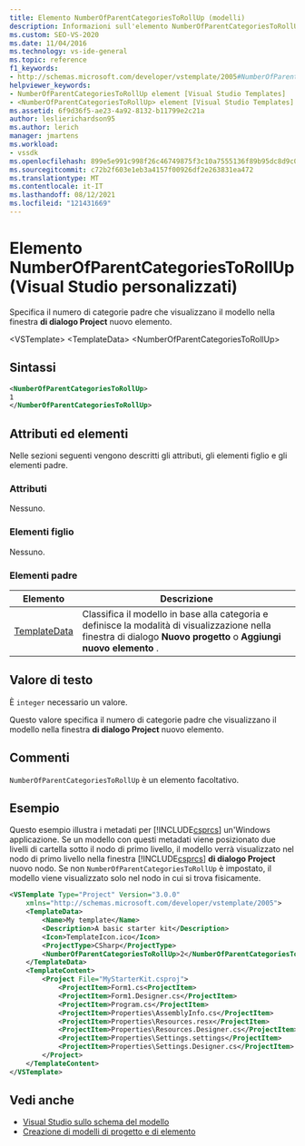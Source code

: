 ```yaml
---
title: Elemento NumberOfParentCategoriesToRollUp (modelli)
description: Informazioni sull'elemento NumberOfParentCategoriesToRollUp e su come specifica il numero di categorie padre che visualizzano il modello nella finestra di dialogo Project nuovo elemento.
ms.custom: SEO-VS-2020
ms.date: 11/04/2016
ms.technology: vs-ide-general
ms.topic: reference
f1_keywords:
- http://schemas.microsoft.com/developer/vstemplate/2005#NumberOfParentCategoriesToRollUp
helpviewer_keywords:
- NumberOfParentCategoriesToRollUp element [Visual Studio Templates]
- <NumberOfParentCategoriesToRollUp> element [Visual Studio Templates]
ms.assetid: 6f9d36f5-ae23-4a92-8132-b11799e2c21a
author: leslierichardson95
ms.author: lerich
manager: jmartens
ms.workload:
- vssdk
ms.openlocfilehash: 899e5e991c998f26c46749875f3c10a7555136f89b95dc8d9c0351a734c0d722
ms.sourcegitcommit: c72b2f603e1eb3a4157f00926df2e263831ea472
ms.translationtype: MT
ms.contentlocale: it-IT
ms.lasthandoff: 08/12/2021
ms.locfileid: "121431669"
---
```

# <a name="numberofparentcategoriestorollup-element-visual-studio-templates"></a>Elemento NumberOfParentCategoriesToRollUp (Visual Studio personalizzati)
Specifica il numero di categorie padre che visualizzano il modello nella finestra **di dialogo Project** nuovo elemento.

 \<VSTemplate> \<TemplateData>
 \<NumberOfParentCategoriesToRollUp>

## <a name="syntax"></a>Sintassi

```xml
<NumberOfParentCategoriesToRollUp>
1
</NumberOfParentCategoriesToRollUp>
```

## <a name="attributes-and-elements"></a>Attributi ed elementi
 Nelle sezioni seguenti vengono descritti gli attributi, gli elementi figlio e gli elementi padre.

### <a name="attributes"></a>Attributi
 Nessuno.

### <a name="child-elements"></a>Elementi figlio
 Nessuno.

### <a name="parent-elements"></a>Elementi padre

|Elemento|Descrizione|
|-------------|-----------------|
|[TemplateData](../extensibility/templatedata-element-visual-studio-templates.md)|Classifica il modello in base alla categoria e definisce la modalità di visualizzazione nella finestra di dialogo **Nuovo progetto** o **Aggiungi nuovo elemento** .|

## <a name="text-value"></a>Valore di testo
 È `integer` necessario un valore.

 Questo valore specifica il numero di categorie padre che visualizzano il modello nella finestra **di dialogo Project** nuovo elemento.

## <a name="remarks"></a>Commenti
 `NumberOfParentCategoriesToRollUp` è un elemento facoltativo.

## <a name="example"></a>Esempio
 Questo esempio illustra i metadati per [!INCLUDE[csprcs](../data-tools/includes/csprcs_md.md)] un'Windows applicazione. Se un modello con questi metadati viene posizionato due livelli di cartella sotto il nodo di primo livello, il modello verrà visualizzato nel nodo di primo livello nella finestra [!INCLUDE[csprcs](../data-tools/includes/csprcs_md.md)] **di dialogo Project** nuovo nodo. Se non `NumberOfParentCategoriesToRollUp` è impostato, il modello viene visualizzato solo nel nodo in cui si trova fisicamente.

```xml
<VSTemplate Type="Project" Version="3.0.0"
    xmlns="http://schemas.microsoft.com/developer/vstemplate/2005">
    <TemplateData>
        <Name>My template</Name>
        <Description>A basic starter kit</Description>
        <Icon>TemplateIcon.ico</Icon>
        <ProjectType>CSharp</ProjectType>
        <NumberOfParentCategoriesToRollUp>2</NumberOfParentCategoriesToRollUp>
    </TemplateData>
    <TemplateContent>
        <Project File="MyStarterKit.csproj">
            <ProjectItem>Form1.cs<ProjectItem>
            <ProjectItem>Form1.Designer.cs</ProjectItem>
            <ProjectItem>Program.cs</ProjectItem>
            <ProjectItem>Properties\AssemblyInfo.cs</ProjectItem>
            <ProjectItem>Properties\Resources.resx</ProjectItem>
            <ProjectItem>Properties\Resources.Designer.cs</ProjectItem>
            <ProjectItem>Properties\Settings.settings</ProjectItem>
            <ProjectItem>Properties\Settings.Designer.cs</ProjectItem>
        </Project>
    </TemplateContent>
</VSTemplate>
```

## <a name="see-also"></a>Vedi anche
- [Visual Studio sullo schema del modello](../extensibility/visual-studio-template-schema-reference.md)
- [Creazione di modelli di progetto e di elemento](../ide/creating-project-and-item-templates.md)
